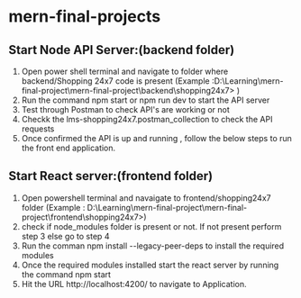 # mern-final-projects

## Start Node API Server:(backend folder)

1. Open power shell terminal and navigate to folder where backend/Shopping 24x7 code is present
   (Example :D:\Learning\mern-final-project\mern-final-project\backend\shopping24x7> )
2. Run the command npm start or npm run dev to start the API server
3. Test through Postman to check API's are working or not
4. Checkk the lms-shopping24x7.postman_collection to check the API requests
5. Once confirmed the API is up and running , follow the below steps to run the front end application.

## Start React server:(frontend folder)

1. Open powershell terminal and navaigate to frontend/shopping24x7 folder
   (Example : D:\Learning\mern-final-project\mern-final-project\frontend\shopping24x7>)
2. check if node_modules folder is present or not. If not present perform step 3 else go to step 4
3. Run the comman npm install --legacy-peer-deps to install the required modules
4. Once the required modules installed start the react server by running the command
   npm start
5. Hit the URL http://localhost:4200/ to navigate to Application.

